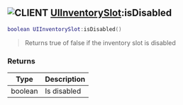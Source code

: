 ## ![](images/client.png "CLIENT") [UIInventorySlot](ui_inventory_slot):isDisabled

```lua
boolean UIInventorySlot:isDisabled()
```

> Returns true of false if the inventory slot is disabled

### Returns

| Type    | Description |
| ------- | ----------- |
| boolean | Is disabled |

